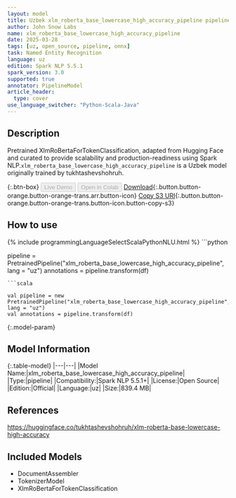 ```yaml
---
layout: model
title: Uzbek xlm_roberta_base_lowercase_high_accuracy_pipeline pipeline XlmRoBertaForTokenClassification from tukhtashevshohruh
author: John Snow Labs
name: xlm_roberta_base_lowercase_high_accuracy_pipeline
date: 2025-03-28
tags: [uz, open_source, pipeline, onnx]
task: Named Entity Recognition
language: uz
edition: Spark NLP 5.5.1
spark_version: 3.0
supported: true
annotator: PipelineModel
article_header:
  type: cover
use_language_switcher: "Python-Scala-Java"
---
```


## Description

Pretrained XlmRoBertaForTokenClassification, adapted from Hugging Face and curated to provide scalability and production-readiness using Spark NLP.`xlm_roberta_base_lowercase_high_accuracy_pipeline` is a Uzbek model originally trained by tukhtashevshohruh.

{:.btn-box}
<button class="button button-orange" disabled>Live Demo</button>
<button class="button button-orange" disabled>Open in Colab</button>
[Download](https://s3.amazonaws.com/auxdata.johnsnowlabs.com/public/models/xlm_roberta_base_lowercase_high_accuracy_pipeline_uz_5.5.1_3.0_1743120412924.zip){:.button.button-orange.button-orange-trans.arr.button-icon}
[Copy S3 URI](s3://auxdata.johnsnowlabs.com/public/models/xlm_roberta_base_lowercase_high_accuracy_pipeline_uz_5.5.1_3.0_1743120412924.zip){:.button.button-orange.button-orange-trans.button-icon.button-copy-s3}

## How to use



<div class="tabs-box" markdown="1">
{% include programmingLanguageSelectScalaPythonNLU.html %}
```python

pipeline = PretrainedPipeline("xlm_roberta_base_lowercase_high_accuracy_pipeline", lang = "uz")
annotations =  pipeline.transform(df)   

```
```scala

val pipeline = new PretrainedPipeline("xlm_roberta_base_lowercase_high_accuracy_pipeline", lang = "uz")
val annotations = pipeline.transform(df)

```
</div>

{:.model-param}
## Model Information

{:.table-model}
|---|---|
|Model Name:|xlm_roberta_base_lowercase_high_accuracy_pipeline|
|Type:|pipeline|
|Compatibility:|Spark NLP 5.5.1+|
|License:|Open Source|
|Edition:|Official|
|Language:|uz|
|Size:|839.4 MB|

## References

https://huggingface.co/tukhtashevshohruh/xlm-roberta-base-lowercase-high-accuracy

## Included Models

- DocumentAssembler
- TokenizerModel
- XlmRoBertaForTokenClassification